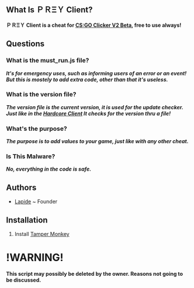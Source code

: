 ## What Is ＰＲΞＹ Client?
**ＰＲΞＹ Client is a cheat for [CS:GO Clicker V2 Beta](https://csgo.mtsl.dk/), free to use always!**

## Questions
### What is the must_run.js file?
***It's for emergency uses, such as informing users of an error or an event! But this is mostely to add extra code, other than that it's useless.***
### What is the version file?
***The version file is the current version, it is used for the update checker. Just like in the [Hardcore Client](https://greasyfork.org/en/scripts/406501-%F0%9D%97%9B%F0%9D%97%94%F0%9D%97%A5%F0%9D%97%97%F0%9D%97%96%F0%9D%97%A2%F0%9D%97%A5%F0%9D%97%98-cs-go-advanced-clicker-hack-v2-7-infinite-roulette-coins-infinite-money-unlock-all-keys/) It checks for the version thru a file!***
### What's the purpose?
***The purpose is to add values to your game, just like with any other cheat.***
### Is This Malware?
***No, everything in the code is safe.***

## Authors
- [Lapide](https://www.youtube.com/channel/UCL3XW3JfhRCZpeHJOFAV56Q) ~ Founder

## Installation
1) Install [Tamper Monkey](https://chrome.google.com/webstore/detail/tampermonkey/dhdgffkkebhmkfjojejmpbldmpobfkfo?hl=en)

# !WARNING!
**This script may possibly be deleted by the owner. Reasons not going to be discussed.**
